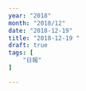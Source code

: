```yaml
---
year: "2018"
month: "2018/12"
date: "2018-12-19"
title: "2018-12-19 "
draft: true
tags: [
    "日報"
]

---
```


